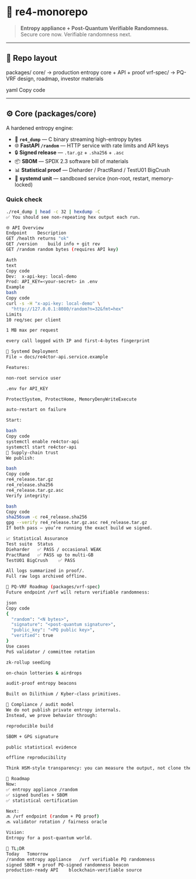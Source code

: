# 🧬 re4-monorepo

> **Entropy appliance + Post-Quantum Verifiable Randomness.**  
> Secure core now. Verifiable randomness next.

---

## 🧩 Repo layout

packages/
core/ → production entropy core + API + proof
vrf-spec/ → PQ-VRF design, roadmap, investor materials

yaml
Copy code

---

## ⚙️ Core (packages/core)

A hardened entropy engine:

- 🧠 **`re4_dump`** — C binary streaming high-entropy bytes
- 🌐 **FastAPI `/random`** — HTTP service with rate limits and API keys
- 🔒 **Signed release** — `.tar.gz` + `.sha256` + `.asc`
- 📦 **SBOM** — SPDX 2.3 software bill of materials
- 📊 **Statistical proof** — Dieharder / PractRand / TestU01 BigCrush
- 🧱 **systemd unit** — sandboxed service (non-root, restart, memory-locked)

### Quick check
```bash
./re4_dump | head -c 32 | hexdump -C
✅ You should see non-repeating hex output each run.

🌐 API Overview
Endpoint	Description
GET /health	returns "ok"
GET /version	build info + git rev
GET /random	random bytes (requires API key)

Auth
text
Copy code
Dev:  x-api-key: local-demo
Prod: API_KEY=<your-secret> in .env
Example
bash
Copy code
curl -s -H "x-api-key: local-demo" \
  "http://127.0.0.1:8080/random?n=32&fmt=hex"
Limits
10 req/sec per client

1 MB max per request

every call logged with IP and first-4-bytes fingerprint

🧰 Systemd Deployment
File → docs/re4ctor-api.service.example

Features:

non-root service user

.env for API_KEY

ProtectSystem, ProtectHome, MemoryDenyWriteExecute

auto-restart on failure

Start:

bash
Copy code
systemctl enable re4ctor-api
systemctl start re4ctor-api
🔐 Supply-chain trust
We publish:

bash
Copy code
re4_release.tar.gz
re4_release.sha256
re4_release.tar.gz.asc
Verify integrity:

bash
Copy code
sha256sum -c re4_release.sha256
gpg --verify re4_release.tar.gz.asc re4_release.tar.gz
If both pass — you’re running the exact build we signed.

📈 Statistical Assurance
Test suite	Status
Dieharder	✅ PASS / occasional WEAK
PractRand	✅ PASS up to multi-GB
TestU01 BigCrush	✅ PASS

All logs summarized in proof/.
Full raw logs archived offline.

🧩 PQ-VRF Roadmap (packages/vrf-spec)
Future endpoint /vrf will return verifiable randomness:

json
Copy code
{
  "random": "<N bytes>",
  "signature": "<post-quantum signature>",
  "public_key": "<PQ public key>",
  "verified": true
}
Use cases
PoS validator / committee rotation

zk-rollup seeding

on-chain lotteries & airdrops

audit-proof entropy beacons

Built on Dilithium / Kyber-class primitives.

🧪 Compliance / audit model
We do not publish private entropy internals.
Instead, we prove behavior through:

reproducible build

SBOM + GPG signature

public statistical evidence

offline reproducibility

Think HSM-style transparency: you can measure the output, not clone the internals.

🚀 Roadmap
Now:
✅ entropy appliance /random
✅ signed bundles + SBOM
✅ statistical certification

Next:
🔜 /vrf endpoint (random + PQ proof)
🔜 validator rotation / fairness oracle

Vision:
Entropy for a post-quantum world.

🧱 TL;DR
Today	Tomorrow
/random entropy appliance	/vrf verifiable PQ randomness
signed SBOM + proof	PQ-signed randomness beacon
production-ready API	blockchain-verifiable source
